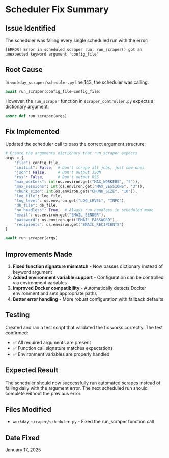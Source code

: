# Scheduler Fix Summary

## Issue Identified
The scheduler was failing every single scheduled run with the error:
```
[ERROR] Error in scheduled scraper run: run_scraper() got an unexpected keyword argument 'config_file'
```

## Root Cause
In `workday_scraper/scheduler.py` line 143, the scheduler was calling:
```python
await run_scraper(config_file=config_file)
```

However, the `run_scraper` function in `scraper_controller.py` expects a dictionary argument:
```python
async def run_scraper(args):
```

## Fix Implemented
Updated the scheduler call to pass the correct argument structure:

```python
# Create the arguments dictionary that run_scraper expects
args = {
    "file": config_file,
    "initial": False,  # Don't scrape all jobs, just new ones
    "json": False,     # Don't output JSON
    "rss": False,      # Don't output RSS
    "max_workers": int(os.environ.get("MAX_WORKERS", "5")),
    "max_sessions": int(os.environ.get("MAX_SESSIONS", "3")),
    "chunk_size": int(os.environ.get("CHUNK_SIZE", "10")),
    "log_file": log_file,
    "log_level": os.environ.get("LOG_LEVEL", "INFO"),
    "db_file": db_file,
    "no_headless": True,  # Always run headless in scheduled mode
    "email": os.environ.get("EMAIL_SENDER"),
    "password": os.environ.get("EMAIL_PASSWORD"),
    "recipients": os.environ.get("EMAIL_RECIPIENTS")
}

await run_scraper(args)
```

## Improvements Made
1. **Fixed function signature mismatch** - Now passes dictionary instead of keyword argument
2. **Added environment variable support** - Configuration can be controlled via environment variables
3. **Improved Docker compatibility** - Automatically detects Docker environment and sets appropriate paths
4. **Better error handling** - More robust configuration with fallback defaults

## Testing
Created and ran a test script that validated the fix works correctly. The test confirmed:
- ✅ All required arguments are present
- ✅ Function call signature matches expectations
- ✅ Environment variables are properly handled

## Expected Result
The scheduler should now successfully run automated scrapes instead of failing daily with the argument error. The next scheduled run should complete without the previous error.

## Files Modified
- `workday_scraper/scheduler.py` - Fixed the run_scraper function call

## Date Fixed
January 17, 2025 